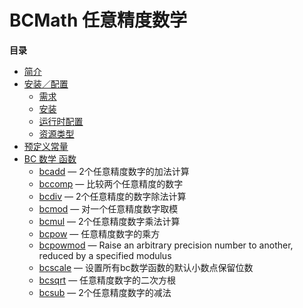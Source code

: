 BCMath 任意精度数学
===================

**目录**

-   [简介](/intro/bc.html)
-   [安装／配置](/bc/setup.html)
    -   [需求](/bc/setup.html#需求)
    -   [安装](/bc/setup.html#安装)
    -   [运行时配置](/bc/setup.html#运行时配置)
    -   [资源类型](/bc/setup.html#资源类型)
-   [预定义常量](/bc/constants.html)
-   [BC 数学 函数](/ref/bc.html)
    -   [bcadd](/ref/bc.html#bcadd) — 2个任意精度数字的加法计算
    -   [bccomp](/ref/bc.html#bccomp) — 比较两个任意精度的数字
    -   [bcdiv](/ref/bc.html#bcdiv) — 2个任意精度的数字除法计算
    -   [bcmod](/ref/bc.html#bcmod) — 对一个任意精度数字取模
    -   [bcmul](/ref/bc.html#bcmul) — 2个任意精度数字乘法计算
    -   [bcpow](/ref/bc.html#bcpow) — 任意精度数字的乘方
    -   [bcpowmod](/ref/bc.html#bcpowmod) — Raise an arbitrary precision
        number to another, reduced by a specified modulus
    -   [bcscale](/ref/bc.html#bcscale) —
        设置所有bc数学函数的默认小数点保留位数
    -   [bcsqrt](/ref/bc.html#bcsqrt) — 任意精度数字的二次方根
    -   [bcsub](/ref/bc.html#bcsub) — 2个任意精度数字的减法
